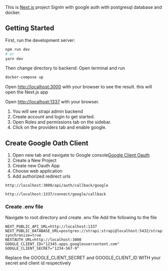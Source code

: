 
This is [Next.js](https://nextjs.org/) project SignIn with google auth with postgresql database and docker.

## Getting Started

First, run the development server:

```bash
npm run dev
# or
yarn dev
```


Then change directory to backend:
Open terminal and run
```bash 
docker-compose up
```

Open [http://localhost:3000](http://localhost:3000) with your browser to see the result.
this will open the Next.js app

Open [http://localhost:1337](http://localhost:1337) with your browser.

1. You will see strapi admin backend
2. Create account and login to get started.
3. Open Roles and permissions tab on the sidebar. 
4. Click on the providers tab and enable google.

## Create Google Oath Client

1. Open new tab and navigate to Google console[Google Client Oauth](https://console.cloud.google.com/apis/credentials/oauthclient)
2. Create a New Project
3. Create new Oauth App
4. Choose web application
5. Add authorized redirect urls
```
http://localhost:3000/api/auth/callback/google

http://localhost:1337/connect/google/callback
```

### Create .env file
Navigate to root directory and create .env file
Add the following to the file

```
NEXT_PUBLIC_API_URL=http://localhost:1337
NEXT_PUBLIC_DATABASE_URL=postgres://strapi:strapi@localhost:5432/strapi?synchronize=true
NEXTAUTH_URL=http://localhost:3000
GOOGLE_CLIENT_ID="12345.apps.googleusercontent.com"
GOOGLE_CLIENT_SECRET="1234-567-9"
```

Replace the GOOGLE_CLIENT_SECRET and GOOGLE_CLIENT_ID WITH your secret and client id respectively 